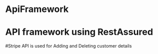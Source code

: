 # ApiFramework


# API framework using RestAssured 
#Stripe API is used for Adding and Deleting customer details
